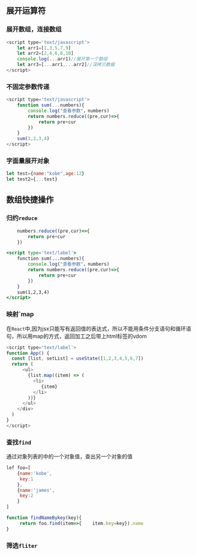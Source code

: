 ## 展开运算符

### 展开数组，连接数组
``` js
<script type='text/javascript'>
	let arr1=[1,3,5,7,9]
	let arr2=[2,4,6,8,10]
	console.log(...arr1)//展开第一个数组
	let arr3=[...arr1,...arr2]//深拷贝数据
</script>
```

### 不固定参数传递
```js
<script type='text/javascript'>
	function sum(...numbers){
		console.log("查看参数"，numbers)
		return numbers.reduce((pre,cur)=>{
			return pre+cur	
		})		
	}
	sum(1,2,3,4)
</script>
```

### 字面量展开对象
```js
let test={name:"kobe",age:12}
let test2={...test}
```

## 数组快捷操作

### 归约`reduce`
```js
	numbers.reduce((pre,cur)=>{
		return pre+cur	
	})		
```

```jsx
<script type='text/label'>
	function sum(...numbers){
		console.log("查看参数"，numbers)
		return numbers.reduce((pre,cur)=>{
			return pre+cur	
		})		
	}
	sum(1,2,3,4)
</script>
```

### 映射`map
在`React`中,因为jsx只能写有返回值的表达式，所以不能用条件分支语句和循环语句，所以用map的方式，返回加工之后带上html标签的vdom
```js
<script type='text/label'>
function App() {
  const [list, setList] = useState([1,2,3,4,5,6,7])
  return (
      <ul>
        {list.map((item) => (
          <li>
             {item}
          </li>
        ))}
      </ul>
    </div>
  )
}
</script>
```

### 查找`find`
通过对象列表的中的一个对象值，查出另一个对象的值
```js
lef foo=[
	{name:'kobe',
	 key:1
	},
	{name:'james',
	 key:2
	}
]

function findNameBykey(key){
	 return foo.find(item=>{	item.key=key}).name
}
```

### 筛选`fliter`
```js

```